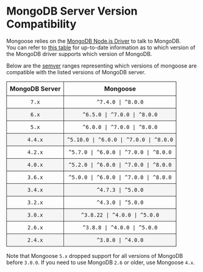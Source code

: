 # MongoDB Server Version Compatibility

<style>
    tr > td, tr > th {
        border: 1px solid;
        padding: 8px;
    }

    table tr:nth-child(2n) {
        background: rgba(0,0,0,.03);
    }
</style>

Mongoose relies on the [MongoDB Node.js Driver](http://mongodb.github.io/node-mongodb-native/) to talk to MongoDB.  
You can refer to [this table](https://www.mongodb.com/docs/drivers/node/current/compatibility/) for up-to-date information as to which version of the MongoDB driver supports which version of MongoDB.

Below are the [semver](http://semver.org/) ranges representing which versions of mongoose are compatible with the listed versions of MongoDB server.

| MongoDB Server |                Mongoose                 |
| :------------: | :-------------------------------------: |
|     `7.x`      |            `^7.4.0 \| ^8.0.0`            |
|     `6.x`      |      `^6.5.0 \| ^7.0.0 \| ^8.0.0`       |
|     `5.x`      |      `^6.0.0 \| ^7.0.0 \| ^8.0.0`       |
|    `4.4.x`     | `^5.10.0 \| ^6.0.0 \| ^7.0.0 \| ^8.0.0` |
|    `4.2.x`     | `^5.7.0 \| ^6.0.0 \| ^7.0.0 \| ^8.0.0`  |
|    `4.0.x`     | `^5.2.0 \| ^6.0.0 \| ^7.0.0 \| ^8.0.0`  |
|    `3.6.x`     | `^5.0.0 \| ^6.0.0 \| ^7.0.0 \| ^8.0.0`  |
|    `3.4.x`     |            `^4.7.3 \| ^5.0.0`           |
|    `3.2.x`     |            `^4.3.0 \| ^5.0.0`           |
|    `3.0.x`     |        `^3.8.22 \| ^4.0.0 \| ^5.0.0`    |
|    `2.6.x`     |        `^3.8.8 \| ^4.0.0 \| ^5.0.0`     |
|    `2.4.x`     |              `^3.8.0 \| ^4.0.0`         |

Note that Mongoose `5.x` dropped support for all versions of MongoDB before `3.0.0`. If you need to use MongoDB `2.6` or older, use Mongoose `4.x`.
